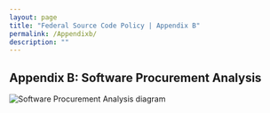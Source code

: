 ```yaml
---
layout: page
title: "Federal Source Code Policy | Appendix B"
permalink: /Appendixb/
description: ""
---
```


## Appendix B: Software Procurement Analysis

<img title="Software Procurement Analysis diagram" src="{{ site.baseurl }}/assets/images/software-procurement-analysis.jpg" />

